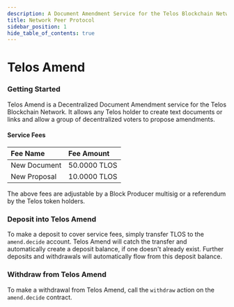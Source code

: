 ```yaml
---
description: A Document Amendment Service for the Telos Blockchain Network
title: Network Peer Protocol
sidebar_position: 1
hide_table_of_contents: true
---
```


# Telos Amend

### Getting Started

Telos Amend is a Decentralized Document Amendment service for the Telos Blockchain Network. It allows any Telos holder to create text documents or links and allow a group of decentralized voters to propose amendments.

#### Service Fees

| Fee Name | Fee Amount |
| :--- | :--- |
| New Document | 50.0000 TLOS |
| New Proposal | 10.0000 TLOS |

The above fees are adjustable by a Block Producer multisig or a referendum by the Telos token holders.

### Deposit into Telos Amend

To make a deposit to cover service fees, simply transfer TLOS to the `amend.decide` account. Telos Amend will catch the transfer and automatically create a deposit balance, if one doesn't already exist. Further deposits and withdrawals will automatically flow from this deposit balance.

### Withdraw from Telos Amend

To make a withdrawal from Telos Amend, call the `withdraw` action on the `amend.decide` contract.

